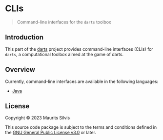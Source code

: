 # CLIs

> Command-line interfaces for the `darts` toolbox

## Introduction

This part of the [darts](https://github.com/mauritssilvis/darts) project provides command-line interfaces (CLIs) for `darts`, a computational toolbox aimed at the game of darts.

## Overview

Currently, command-line interfaces are available in the following languages:

- [Java](java-darts-cli)

## License

Copyright © 2023 Maurits Silvis

This source code package is subject to the terms and conditions defined in the [GNU General Public License v3.0](../LICENSE.md) or later.
